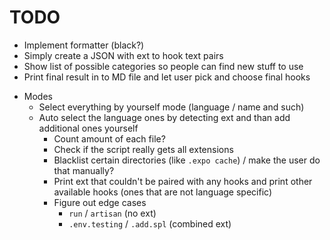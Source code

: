 # TODO

- Implement formatter (black?)
- Simply create a JSON with ext to hook text pairs
- Show list of possible categories so people can find new stuff to use
- Print final result in to MD file and let user pick and choose final hooks
<!-- -->
- Modes
  - Select everything by yourself mode (language / name and such)
  - Auto select the language ones by detecting ext and than add additional ones yourself
    - Count amount of each file?
    - Check if the script really gets all extensions
    - Blacklist certain directories (like `.expo cache`) / make the user do that manually?
    - Print ext that couldn't be paired with any hooks and print other available hooks (ones that are not language specific)
    - Figure out edge cases
      - `run` / `artisan` (no ext)
      - `.env.testing` / `.add.spl` (combined ext)
